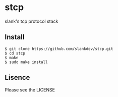 # stcp
slank's tcp protocol stack 


## Install

```
$ git clone https://github.com/slankdev/stcp.git 
$ cd stcp
$ make 
$ sudo make install
```

## Lisence

Please see the LICENSE
